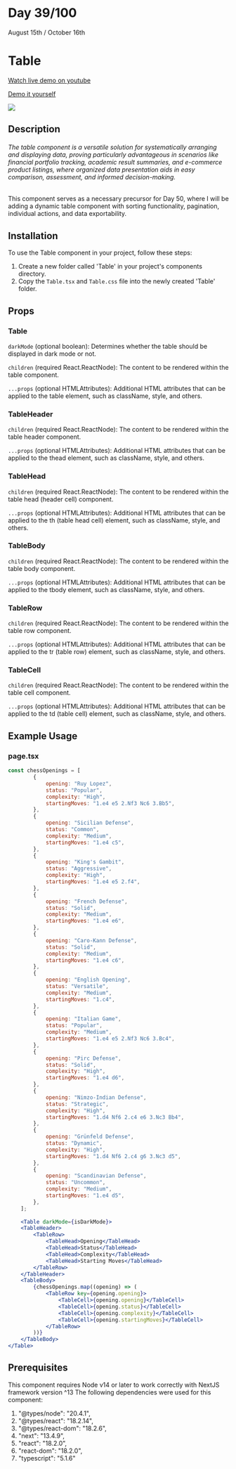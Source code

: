 # Day 39/100

August 15th / October 16th

# Table
<a href="https://youtu.be/VtWweL7ZNb0" target="_blank">Watch live demo on youtube</a>

<a href="https://100daysofcomponents.netlify.app/Table" target="_blank">Demo it yourself</a>

<a href="https://100daysofcomponents.netlify.app/Table" target="_blank"><img src="https://cdn.discordapp.com/attachments/715319623637270638/1141496528909905930/image.png"/></a>  

## Description 

###### The table component is a versatile solution for systematically arranging and displaying data, proving particularly advantageous in scenarios like financial portfolio tracking, academic result summaries, and e-commerce product listings, where organized data presentation aids in easy comparison, assessment, and informed decision-making.

This component serves as a necessary precursor for Day 50, where I will be adding a dynamic table component with sorting functionality, pagination, individual actions, and data exportability.

## Installation 

To use the Table component in your project, follow these steps:

1. Create a new folder called 'Table' in your project's components directory.
2. Copy the `Table.tsx` and `Table.css` file into the newly created 'Table' folder.

## Props 
### Table
`darkMode` (optional boolean): Determines whether the table should be displayed in dark mode or not.

`children` (required React.ReactNode): The content to be rendered within the table component.

`...props` (optional HTMLAttributes): Additional HTML attributes that can be applied to the table element, such as className, style, and others.

### TableHeader
`children` (required React.ReactNode): The content to be rendered within the table header component.

`...props` (optional HTMLAttributes): Additional HTML attributes that can be applied to the thead element, such as className, style, and others.

### TableHead
`children` (required React.ReactNode): The content to be rendered within the table head (header cell) component.

`...props` (optional HTMLAttributes): Additional HTML attributes that can be applied to the th (table head cell) element, such as className, style, and others.

### TableBody
`children` (required React.ReactNode): The content to be rendered within the table body component.

`...props` (optional HTMLAttributes): Additional HTML attributes that can be applied to the tbody element, such as className, style, and others.

### TableRow
`children` (required React.ReactNode): The content to be rendered within the table row component.

`...props` (optional HTMLAttributes): Additional HTML attributes that can be applied to the tr (table row) element, such as className, style, and others.

### TableCell
`children` (required React.ReactNode): The content to be rendered within the table cell component.

`...props` (optional HTMLAttributes): Additional HTML attributes that can be applied to the td (table cell) element, such as className, style, and others.

## Example Usage
### page.tsx
```jsx
const chessOpenings = [
        {
            opening: "Ruy Lopez",
            status: "Popular",
            complexity: "High",
            startingMoves: "1.e4 e5 2.Nf3 Nc6 3.Bb5",
        },
        {
            opening: "Sicilian Defense",
            status: "Common",
            complexity: "Medium",
            startingMoves: "1.e4 c5",
        },
        {
            opening: "King's Gambit",
            status: "Aggressive",
            complexity: "High",
            startingMoves: "1.e4 e5 2.f4",
        },
        {
            opening: "French Defense",
            status: "Solid",
            complexity: "Medium",
            startingMoves: "1.e4 e6",
        },
        {
            opening: "Caro-Kann Defense",
            status: "Solid",
            complexity: "Medium",
            startingMoves: "1.e4 c6",
        },
        {
            opening: "English Opening",
            status: "Versatile",
            complexity: "Medium",
            startingMoves: "1.c4",
        },
        {
            opening: "Italian Game",
            status: "Popular",
            complexity: "Medium",
            startingMoves: "1.e4 e5 2.Nf3 Nc6 3.Bc4",
        },
        {
            opening: "Pirc Defense",
            status: "Solid",
            complexity: "High",
            startingMoves: "1.e4 d6",
        },
        {
            opening: "Nimzo-Indian Defense",
            status: "Strategic",
            complexity: "High",
            startingMoves: "1.d4 Nf6 2.c4 e6 3.Nc3 Bb4",
        },
        {
            opening: "Grünfeld Defense",
            status: "Dynamic",
            complexity: "High",
            startingMoves: "1.d4 Nf6 2.c4 g6 3.Nc3 d5",
        },
        {
            opening: "Scandinavian Defense",
            status: "Uncommon",
            complexity: "Medium",
            startingMoves: "1.e4 d5",
        },
    ];
    
    <Table darkMode={isDarkMode}>
    <TableHeader>
        <TableRow>
            <TableHead>Opening</TableHead>
            <TableHead>Status</TableHead>
            <TableHead>Complexity</TableHead>
            <TableHead>Starting Moves</TableHead>
        </TableRow>
    </TableHeader>
    <TableBody>
        {chessOpenings.map((opening) => (
            <TableRow key={opening.opening}>
                <TableCell>{opening.opening}</TableCell>
                <TableCell>{opening.status}</TableCell>
                <TableCell>{opening.complexity}</TableCell>
                <TableCell>{opening.startingMoves}</TableCell>
            </TableRow>
        ))}
    </TableBody>
</Table>
```

## Prerequisites
This component requires Node v14 or later to work correctly with NextJS framework version ^13
The following dependencies were used for this component:
1. "@types/node": "20.4.1",
2. "@types/react": "18.2.14",
3. "@types/react-dom": "18.2.6",
4. "next": "13.4.9",
5. "react": "18.2.0",
6. "react-dom": "18.2.0",
7. "typescript": "5.1.6"

